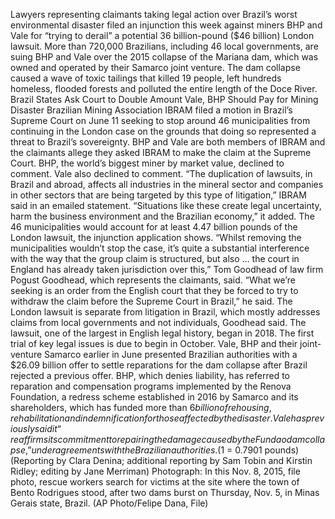 Lawyers representing claimants taking legal action over Brazil’s worst environmental disaster filed an injunction this week against miners BHP and Vale for “trying to derail” a potential 36 billion-pound ($46 billion) London lawsuit.
More than 720,000 Brazilians, including 46 local governments, are suing BHP and Vale over the 2015 collapse of the Mariana dam, which was owned and operated by their Samarco joint venture.
The dam collapse caused a wave of toxic tailings that killed 19 people, left hundreds homeless, flooded forests and polluted the entire length of the Doce River.
Brazil States Ask Court to Double Amount Vale, BHP Should Pay for Mining Disaster
Brazilian Mining Association IBRAM filed a motion in Brazil’s Supreme Court on June 11 seeking to stop around 46 municipalities from continuing in the London case on the grounds that doing so represented a threat to Brazil’s sovereignty.
BHP and Vale are both members of IBRAM and the claimants allege they asked IBRAM to make the claim at the Supreme Court.
BHP, the world’s biggest miner by market value, declined to comment. Vale also declined to comment.
“The duplication of lawsuits, in Brazil and abroad, affects all industries in the mineral sector and companies in other sectors that are being targeted by this type of litigation,” IBRAM said in an emailed statement.
“Situations like these create legal uncertainty, harm the business environment and the Brazilian economy,” it added.
The 46 municipalities would account for at least 4.47 billion pounds of the London lawsuit, the injunction application shows.
“Whilst removing the municipalities wouldn’t stop the case, it’s quite a substantial interference with the way that the group claim is structured, but also … the court in England has already taken jurisdiction over this,” Tom Goodhead of law firm Pogust Goodhead, which represents the claimants, said.
“What we’re seeking is an order from the English court that they be forced to try to withdraw the claim before the Supreme Court in Brazil,” he said.
The London lawsuit is separate from litigation in Brazil, which mostly addresses claims from local governments and not individuals, Goodhead said.
The lawsuit, one of the largest in English legal history, began in 2018. The first trial of key legal issues is due to begin in October.
Vale, BHP and their joint-venture Samarco earlier in June presented Brazilian authorities with a $26.09 billion offer to settle reparations for the dam collapse after Brazil rejected a previous offer.
BHP, which denies liability, has referred to reparation and compensation programs implemented by the Renova Foundation, a redress scheme established in 2016 by Samarco and its shareholders, which has funded more than $6 billion of rehousing, rehabilitation and indemnification for those affected by the disaster.
Vale has previously said it “reaffirms its commitment to repairing the damage caused by the Fundao dam collapse,” under agreements with the Brazilian authorities.
($1 = 0.7901 pounds)
(Reporting by Clara Denina; additional reporting by Sam Tobin and Kirstin Ridley; editing by Jane Merriman)
Photograph: In this Nov. 8, 2015, file photo, rescue workers search for victims at the site where the town of Bento Rodrigues stood, after two dams burst on Thursday, Nov. 5, in Minas Gerais state, Brazil. (AP Photo/Felipe Dana, File)